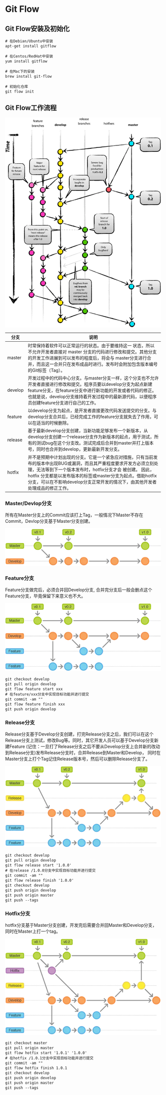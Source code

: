 # Git Flow

## Git Flow安装及初始化

```shell
# 在Debian/Ubuntu中安装
apt-get install gitflow

# 在Centos/RedHat中安装
yum install gitflow

# 在Mac下的安装
brew install git-flow

# 初始化仓库
git flow init
```

## Git Flow工作流程

![Git Flow工作流程](images/01-gitflow.jpg)

分支 | 说明
-- | --
master | 时常保持着软件可以正常运行的状态。由于要维持这一 状态，所以不允许开发者直接对 master 分支的代码进行修改和提交。其他分支的开发工作进展到可以发布的程度后，将会与 master分支进行合并，而且这一合并只在发布成品时进行。发布时会附加包含版本编号的Git标签（Tag）。
develop | 开发过程中的代码中心分支。与master分支一样，这个分支也不允许开发者直接进行修改和提交。程序员要以develop分支为起点新建feature分支，在feature分支中进行新功能的开发或者代码的修正。也就是说，develop分支维持着开发过程中的最新源代码，以便程序员创建feature分支进行自己的工作。
feature | 以develop分支为起点，是开发者直接更改代码发送提交的分支。与develop分支合并后，已经完成工作的feature分支就失去了作用，可以在适当的时候删除。
release | 基于最新develop分支创建，当新功能足够发布一个新版本，从develop分支创建一个release分支作为新版本的起点，用于测试，所有的测试bug在这个分支改。测试完成后合并到master并打上版本号，同时也合并到develop，更新最新开发分支。
hotfix | 并不是预期中计划出现的分支。它是一个紧急应对措施，只有当前发布的版本中出现BUG或漏洞，而且其严重程度要求开发方必须立刻处理，无法等到下一个版本发布时，hotfix分支才会 被创建。 因此，hotfix 分支都是以发布版本的标签或master分支为起点。借助hotfix分支，可以在不影响develop分支正常开发的情况下，由其他开发者处理成品的修正工作。

### Master/Devlop分支

所有在Master分支上的Commit应该打上Tag，一般情况下Master不存在Commit，Devlop分支基于Master分支创建。

![Master&Devlop分支](images/02-gitflow-master&develop.jpg)

### Feature分支

Feature分支做完后，必须合并回Develop分支, 合并完分支后一般会删点这个Feature分支，毕竟保留下来意义也不大。

![Feature分支](images/03-gitflow-feature.jpg)

```shell
git checkout develop
git pull origin develop
git flow feature start xxx
# 在feature/xxx分支中实现目标功能并进行提交
git commit -am ""
git flow feature finish xxx
git push origin develop
```

### Release分支

Release分支基于Develop分支创建，打完Release分支之后，我们可以在这个Release分支上测试，修改Bug等。同时，其它开发人员可以基于Develop分支新建Feature (记住：一旦打了Release分支之后不要从Develop分支上合并新的改动到Release分支)发布Release分支时，合并Release到Master和Develop， 同时在Master分支上打个Tag记住Release版本号，然后可以删除Release分支了。

![Release分支](images/04-gitflow-release.jpg)

```shell
git checkout develop
git pull origin develop
git flow release start '1.0.0'
# 在release /1.0.0分支中实现目标功能并进行提交
git commit -am ""
git flow release finish '1.0.0'
git checkout develop
git push origin develop
git push origin master
git push --tags
```

### Hotfix分支

hotfix分支基于Master分支创建，开发完后需要合并回Master和Develop分支，同时在Master上打一个tag。

![Hotfix分支](images/05-gitflow-hotfix.jpg)

```shell
git checkout master
git pull origin master
git flow hotfix start '1.0.1' '1.0.0'
# 在hotfix /1.0.1分支中实现目标功能并进行提交
git commit -am ""
git flow hotfix finish 1.0.1
git checkout develop
git push origin develop
git push origin master
git push --tags
```
